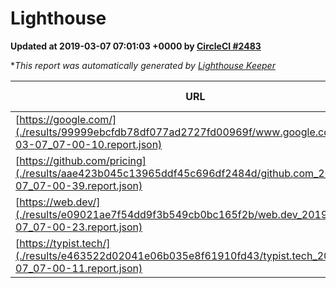 
# Lighthouse

**Updated at 2019-03-07 07:01:03 +0000 by [CircleCI #2483](https://circleci.com/gh/ItinerisLtd/lighthouse-keeper-example/2483)**

**This report was automatically generated by [Lighthouse Keeper](https://github.com/itinerisltd/lighthouse-keeper)*

| URL | Performance | Accessibility | Best Practices | SEO | PWA | Updated At |
| --- | --- | --- | --- | --- | --- | --- |
| [https://google.com/](./results/99999ebcfdb78df077ad2727fd00969f/www.google.com_2019-03-07_07-00-10.report.json) | 0.96 | 0.71 | 0.93 | 0.8 | 0.58 | 2019-03-07T07:00:10.491Z |
| [https://github.com/pricing](./results/aae423b045c13965ddf45c696df2484d/github.com_2019-03-07_07-00-39.report.json) | 0.79 | 0.89 | 0.93 | 0.9 | 0.58 | 2019-03-07T07:00:39.795Z |
| [https://web.dev/](./results/e09021ae7f54dd9f3b549cb0bc165f2b/web.dev_2019-03-07_07-00-23.report.json) | 0.97 | 0.93 | 1 | 0.91 | 1 | 2019-03-07T07:00:23.639Z |
| [https://typist.tech/](./results/e463522d02041e06b035e8f61910fd43/typist.tech_2019-03-07_07-00-11.report.json) | 1 |  |  |  |  | 2019-03-07T07:00:11.522Z |
